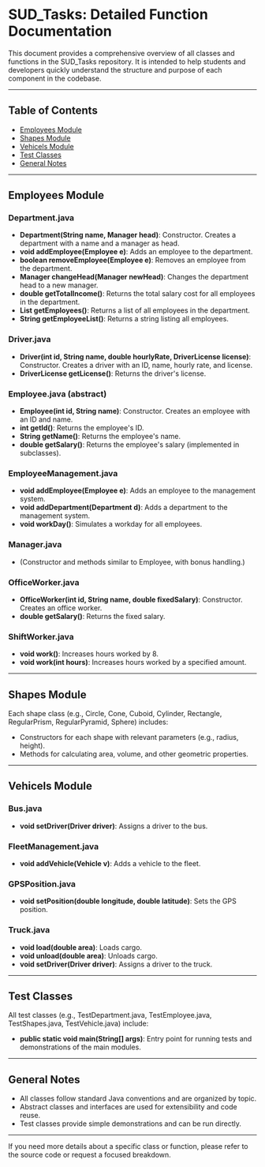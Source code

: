 # SUD_Tasks: Detailed Function Documentation

This document provides a comprehensive overview of all classes and functions in the SUD_Tasks repository. It is intended to help students and developers quickly understand the structure and purpose of each component in the codebase.

---

## Table of Contents
- [Employees Module](#employees-module)
- [Shapes Module](#shapes-module)
- [Vehicels Module](#vehicels-module)
- [Test Classes](#test-classes)
- [General Notes](#general-notes)

---

## Employees Module

### Department.java
- **Department(String name, Manager head)**: Constructor. Creates a department with a name and a manager as head.
- **void addEmployee(Employee e)**: Adds an employee to the department.
- **boolean removeEmployee(Employee e)**: Removes an employee from the department.
- **Manager changeHead(Manager newHead)**: Changes the department head to a new manager.
- **double getTotalIncome()**: Returns the total salary cost for all employees in the department.
- **List<Employee> getEmployees()**: Returns a list of all employees in the department.
- **String getEmployeeList()**: Returns a string listing all employees.

### Driver.java
- **Driver(int id, String name, double hourlyRate, DriverLicense license)**: Constructor. Creates a driver with an ID, name, hourly rate, and license.
- **DriverLicense getLicense()**: Returns the driver's license.

### Employee.java (abstract)
- **Employee(int id, String name)**: Constructor. Creates an employee with an ID and name.
- **int getId()**: Returns the employee's ID.
- **String getName()**: Returns the employee's name.
- **double getSalary()**: Returns the employee's salary (implemented in subclasses).

### EmployeeManagement.java
- **void addEmployee(Employee e)**: Adds an employee to the management system.
- **void addDepartment(Department d)**: Adds a department to the management system.
- **void workDay()**: Simulates a workday for all employees.

### Manager.java
- (Constructor and methods similar to Employee, with bonus handling.)

### OfficeWorker.java
- **OfficeWorker(int id, String name, double fixedSalary)**: Constructor. Creates an office worker.
- **double getSalary()**: Returns the fixed salary.

### ShiftWorker.java
- **void work()**: Increases hours worked by 8.
- **void work(int hours)**: Increases hours worked by a specified amount.

---

## Shapes Module

Each shape class (e.g., Circle, Cone, Cuboid, Cylinder, Rectangle, RegularPrism, RegularPyramid, Sphere) includes:
- Constructors for each shape with relevant parameters (e.g., radius, height).
- Methods for calculating area, volume, and other geometric properties.

---

## Vehicels Module

### Bus.java
- **void setDriver(Driver driver)**: Assigns a driver to the bus.

### FleetManagement.java
- **void addVehicle(Vehicle v)**: Adds a vehicle to the fleet.

### GPSPosition.java
- **void setPosition(double longitude, double latitude)**: Sets the GPS position.

### Truck.java
- **void load(double area)**: Loads cargo.
- **void unload(double area)**: Unloads cargo.
- **void setDriver(Driver driver)**: Assigns a driver to the truck.

---

## Test Classes

All test classes (e.g., TestDepartment.java, TestEmployee.java, TestShapes.java, TestVehicle.java) include:
- **public static void main(String[] args)**: Entry point for running tests and demonstrations of the main modules.

---

## General Notes
- All classes follow standard Java conventions and are organized by topic.
- Abstract classes and interfaces are used for extensibility and code reuse.
- Test classes provide simple demonstrations and can be run directly.

---

If you need more details about a specific class or function, please refer to the source code or request a focused breakdown.
